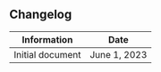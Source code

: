 <h2><b>Changelog</b></h2>

|<center>Information</center>|<center>Date</center>|
|---|---|
|Initial document|June 1, 2023|